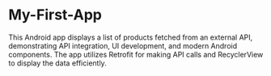 # My-First-App
This Android app displays a list of products fetched from an external API, demonstrating API integration, UI development, and modern Android components. The app utilizes Retrofit for making API calls and RecyclerView to display the data efficiently.
